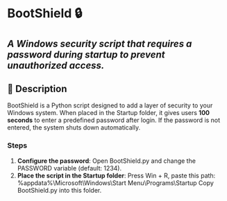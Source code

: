 # BootShield 🔒  
_A Windows security script that requires a password during startup to prevent unauthorized access._
---
## 📖 Description  
BootShield is a Python script designed to add a layer of security to your Windows system. When placed in the Startup folder, it gives users **100 seconds** to enter a predefined password after login. If the password is not entered, the system shuts down automatically.

### Steps 
1. **Configure the password**:
Open BootShield.py and change the PASSWORD variable (default: 1234).
2. **Place the script in the Startup folder**:
Press Win + R, paste this path:
%appdata%\Microsoft\Windows\Start Menu\Programs\Startup
Copy BootShield.py into this folder.